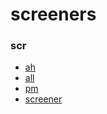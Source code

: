 # screeners


### scr
- [ah](/bot/reference/telegram/screener/scr/ah)
- [all](/bot/reference/telegram/screener/scr/all)
- [pm](/bot/reference/telegram/screener/scr/pm)
- [screener](/bot/reference/telegram/screener/screener)
